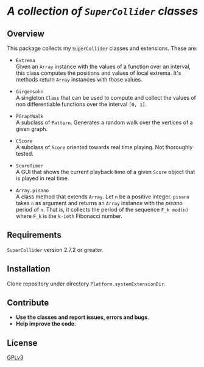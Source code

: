 # *A collection of `SuperCollider` classes*
## Overview
This package collects my `SuperCollider` classes and extensions. These are:

* `Extrema`  
    Given an `Array` instance with the values of a function over an interval, this class computes the positions and values of local extrema. It's methods return `Array` instances with those values.

* `Girgensohn`  
    A singleton `Class` that can be used to compute and collect the values of non differentiable functions over the interval `[0, 1]`.

* `PGraphWalk`  
   A subclass of `Pattern`. Generates a random walk over the vertices of a given graph.

* `CScore`  
  A subclass of `Score` oriented towards real time playing. Not thoroughly tested.
  
* `ScoreTimer`  
  A GUI that shows the current playback time of a given `Score` object that is played in real time.

* `Array.pisano`  
  A class method that extends `Array`. Let `n` be a positive integer. `pisano` takes `n` as argument and
  returns an `Array` instance with the *pisano* period of `n`. That is, it collects the period of the 
  sequence `F_k mod(n)` where `F_k` is the `k-ieth` Fibonacci number.

## Requirements
`SuperCollider` version 2.7.2 or greater.

## Installation
Clone repository under directory `Platform.systemExtensionDir`.

## Contribute
- **Use the classes and report issues, errors and bugs**.
- **Help improve the code**.

## License
[GPLv3](LICENSE)
